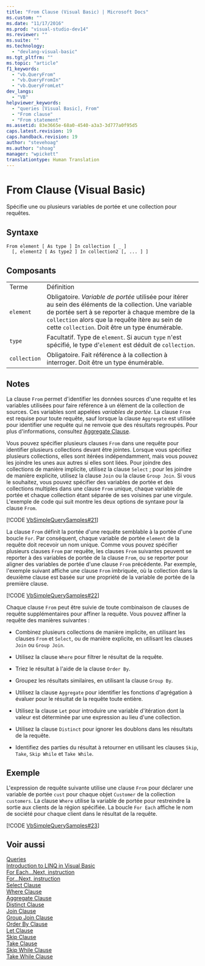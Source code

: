 ```yaml
---
title: "From Clause (Visual Basic) | Microsoft Docs"
ms.custom: ""
ms.date: "11/17/2016"
ms.prod: "visual-studio-dev14"
ms.reviewer: ""
ms.suite: ""
ms.technology: 
  - "devlang-visual-basic"
ms.tgt_pltfrm: ""
ms.topic: "article"
f1_keywords: 
  - "vb.QueryFrom"
  - "vb.QueryFromIn"
  - "vb.QueryFromLet"
dev_langs: 
  - "VB"
helpviewer_keywords: 
  - "queries [Visual Basic], From"
  - "From clause"
  - "From statement"
ms.assetid: 83e3665e-68a0-4540-a3a3-3d777a0f95d5
caps.latest.revision: 19
caps.handback.revision: 19
author: "stevehoag"
ms.author: "shoag"
manager: "wpickett"
translationtype: Human Translation
---
```

# From Clause (Visual Basic)
Spécifie une ou plusieurs variables de portée et une collection pour requêtes.  
  
## Syntaxe  
  
```  
From element [ As type ] In collection [ _ ]  
  [, element2 [ As type2 ] In collection2 [, ... ] ]  
```  
  
## Composants  
  
|||  
|-|-|  
|Terme|Définition|  
|`element`|Obligatoire.  *Variable de portée* utilisée pour itérer au sein des éléments de la collection.  Une variable de portée sert à se reporter à chaque membre de la `collection` alors que la requête itère au sein de cette `collection`.  Doit être un type énumérable.|  
|`type`|Facultatif.  Type de `element`.  Si aucun `type` n'est spécifié, le type d'`element` est déduit de `collection`.|  
|`collection`|Obligatoire.  Fait référence à la collection à interroger.  Doit être un type énumérable.|  
  
## Notes  
 La clause `From` permet d'identifier les données sources d'une requête et les variables utilisées pour faire référence à un élément de la collection de sources.  Ces variables sont appelées *variables de portée*.  La clause `From` est requise pour toute requête, sauf lorsque la clause `Aggregate` est utilisée pour identifier une requête qui ne renvoie que des résultats regroupés.  Pour plus d'informations, consultez [Aggregate Clause](../../../visual-basic/language-reference/queries/aggregate-clause.md).  
  
 Vous pouvez spécifier plusieurs clauses `From` dans une requête pour identifier plusieurs collections devant être jointes.  Lorsque vous spécifiez plusieurs collections, elles sont itérées indépendamment, mais vous pouvez les joindre les unes aux autres si elles sont liées.  Pour joindre des collections de manière implicite, utilisez la clause `Select` ; pour les joindre de manière explicite, utilisez la clause `Join` ou la clause `Group Join`.  Si vous le souhaitez, vous pouvez spécifier des variables de portée et des collections multiples dans une clause `From` unique, chaque variable de portée et chaque collection étant séparée de ses voisines par une virgule.  L'exemple de code qui suit montre les deux options de syntaxe pour la clause `From`.  
  
 [!CODE [VbSimpleQuerySamples#21](../CodeSnippet/VS_Snippets_VBCSharp/VbSimpleQuerySamples#21)]  
  
 La clause `From` définit la portée d'une requête semblable à la portée d'une boucle `For`.  Par conséquent, chaque variable de portée `element` de la requête doit recevoir un nom unique.  Comme vous pouvez spécifier plusieurs clauses `From` par requête, les clauses `From` suivantes peuvent se reporter à des variables de portée de la clause `From`, ou se reporter pour aligner des variables de portée d'une clause `From` précédente.  Par exemple, l'exemple suivant affiche une clause `From` imbriquée, où la collection dans la deuxième clause est basée sur une propriété de la variable de portée de la première clause.  
  
 [!CODE [VbSimpleQuerySamples#22](../CodeSnippet/VS_Snippets_VBCSharp/VbSimpleQuerySamples#22)]  
  
 Chaque clause `From` peut être suivie de toute combinaison de clauses de requête supplémentaires pour affiner la requête.  Vous pouvez affiner la requête des manières suivantes :  
  
-   Combinez plusieurs collections de manière implicite, en utilisant les clauses `From` et `Select`, ou de manière explicite, en utilisant les clauses `Join` ou `Group Join`.  
  
-   Utilisez la clause `Where` pour filtrer le résultat de la requête.  
  
-   Triez le résultat à l'aide de la clause `Order By`.  
  
-   Groupez les résultats similaires, en utilisant la clause `Group By`.  
  
-   Utilisez la clause `Aggregate` pour identifier les fonctions d'agrégation à évaluer pour le résultat de la requête toute entière.  
  
-   Utilisez la clause `Let` pour introduire une variable d'itération dont la valeur est déterminée par une expression au lieu d'une collection.  
  
-   Utilisez la clause `Distinct` pour ignorer les doublons dans les résultats de la requête.  
  
-   Identifiez des parties du résultat à retourner en utilisant les clauses `Skip`, `Take`, `Skip While` et `Take While`.  
  
## Exemple  
 L'expression de requête suivante utilise une clause `From` pour déclarer une variable de portée `cust` pour chaque objet `Customer` de la collection `customers`.  La clause `Where` utilise la variable de portée pour restreindre la sortie aux clients de la région spécifiée.  La boucle `For Each` affiche le nom de société pour chaque client dans le résultat de la requête.  
  
 [!CODE [VbSimpleQuerySamples#23](../CodeSnippet/VS_Snippets_VBCSharp/VbSimpleQuerySamples#23)]  
  
## Voir aussi  
 [Queries](../../../visual-basic/language-reference/queries/queries.md)   
 [Introduction to LINQ in Visual Basic](../../../visual-basic/programming-guide/language-features/linq/introduction-to-linq.md)   
 [For Each...Next, instruction](../../../visual-basic/language-reference/statements/for-each-next-statement.md)   
 [For...Next, instruction](../../../visual-basic/language-reference/statements/for-next-statement.md)   
 [Select Clause](../../../visual-basic/language-reference/queries/select-clause.md)   
 [Where Clause](../../../visual-basic/language-reference/queries/where-clause.md)   
 [Aggregate Clause](../../../visual-basic/language-reference/queries/aggregate-clause.md)   
 [Distinct Clause](../../../visual-basic/language-reference/queries/distinct-clause.md)   
 [Join Clause](../../../visual-basic/language-reference/queries/join-clause.md)   
 [Group Join Clause](../../../visual-basic/language-reference/queries/group-join-clause.md)   
 [Order By Clause](../../../visual-basic/language-reference/queries/order-by-clause.md)   
 [Let Clause](../../../visual-basic/language-reference/queries/let-clause.md)   
 [Skip Clause](../../../visual-basic/language-reference/queries/skip-clause.md)   
 [Take Clause](../../../visual-basic/language-reference/queries/take-clause.md)   
 [Skip While Clause](../../../visual-basic/language-reference/queries/skip-while-clause.md)   
 [Take While Clause](../../../visual-basic/language-reference/queries/take-while-clause.md)